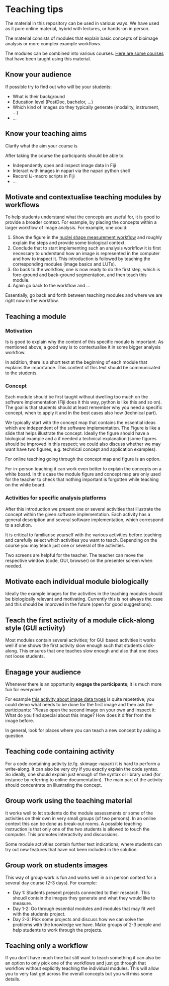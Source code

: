 # Teaching tips

The material in this repository can be used in various ways. We have used as it pure online material, hybrid with lectures, or hands-on in person. 

The material consists of modules that explain basic concepts of bioimage analysis or more complex example workflows. 

The modules can be combined into various courses. [Here are some courses](https://github.com/NEUBIAS/training-resources/tree/master/courses) that have been taught using this material.

## Know your audience

If possible try to find out who will be your students:
* What is their background 
* Education level (PostDoc, bachelor, ...)
* Which kind of images do they typically generate (modality, instrument, ...)
* ...

## Know your teaching aims

Clarify what the aim your course is

After taking the course the participants should be able to:
* Independently open and inspect image data in Fiji
* Interact with images in napari via the napari python shell
* Record IJ-macro scripts in Fiji
* ...

## Motivate and contextualise teaching modules by workflows

To help students understand what the concepts are useful for, it is good to provide a broader context. For example, by placing the concepts within a larger workflow of image analysis. 
For example, one could:

1. Show the figure in the [nuclei shape measurement workflow](https://neubias.github.io/training-resources/workflow_segment_2d_nuclei_measure_shape/index.html) and roughly explain the steps and provide some biological context.
2. Conclude that to start implementing such an analysis workflow it is first necessary to understand how an image is represented in the computer and how to inspect it. This introduction is followed by  teaching the corresponding modules (image basics and LUTs).
3. Go back to the workflow, one is now ready to do the first step, which is fore-ground and back-ground segmentation, and then teach this module.
4. Again go back to the workflow and ...

Essentially, go back and forth between teaching modules and where we are right now in the workflow.

## Teaching a module

### Motivation

Is is good to explain why the content of this specific module is important. As mentioned above, a good way is to contextualise it in some bigger analysis workflow.

In addition, there is a short text at the beginning of each module that explains the importance. This content of this text should be communicated to the students.

### Concept

Each module should be first taught without dwelling too much on the software implementation (Fiji does it this way, python is like this and so on). The goal is that students should at least remember why you need a specific concept, when to apply it and in the best cases also how (technical part). 

We typically start with the concept map that contains the essential ideas which are independent of the software implementation. The Figure is like a slide that helps illustrate the concept. Ideally the figure should have a biological example and a if needed a technical explanation (some figures should be improved in this respect; we could also discuss whether we may want have two figures, e.g. technical concept and application examples). 

For online teaching going through the concept map and figure is an option.

For in-person teaching it can work even better to explain the concepts on a white board. In this case the module figure and concept map are only used for the teacher to check that nothing important is forgotten while teaching on the white board.

### Activities for specific analysis platforms

After this introduction we present one or several activities that illustrate the concept within the given software implementation. Each activity has a general description and several software implementation, which correspond to a solution. 

It is critical to familiarise yourself with the various activities before teaching and carefully select which activities you want to teach. Depending on the course you may teach just one or several of the activities. 

Two screens are helpful for the teacher. The teacher can move the respective window (code, GUI, browser) on the presenter screen when needed. 

## Motivate each individual module biologically

Ideally the example images for the activities in the teaching modules should be biologically relevant and motivating. Currently this is not always the case and this should be improved in the future (open for good suggestions). 

## Teach the first activity of a module click-along style (GUI activity)

Most modules contain several activities; for GUI based activities it works well if one shows the first activity slow enough such that students click-along. This ensures that one teaches slow enough and also that one does not loose students. 

## Enagage your audience

Whenever there is an opportunity **engage the participants**; it is much more fun for everyone! 

For example [this activity about image data types](https://neubias.github.io/training-resources/datatypes/index.html#explore) is quite repetetive; you could demo what needs to be done for the first image and then ask the participants: "Please open the second image on your own and inspect it: What do you find special about this image? How does it differ from the image before.

In general, look for places where you can teach a new concept by asking a question.

## Teaching code containing activity 

For a code containing activity (e.fg. skimage-napari) it is hard to perform a write-along. It can also be very dry if you exactly explain the code syntax. So ideally, one should explain just enough of the syntax or library used (for instance by referring to online documentation). The main part of the activity should concentrate on illustrating the concept.   

## Group work using the teaching material

It works well to let students do the module assessments or some of the activities on their own in very small groups (of two persons). In an online context this can be done as break-out rooms. 
A possible teaching instruction is that only one of the two students is allowed to touch the computer. This promotes interactivity and discussions.

Some module activities contain further text indications, where students can try out new features that have not been included in the solution. 

## Group work on students images

This way of group work is fun and works well in a in person context for a several day course (2-3 days). For example:

* Day 1: Students present projects connected to their research. This shoudl contain the images they generate and what they would like to measure. 
* Day 1-2: Go through essential modules and modules that may fit well with the students project. 
* Day 2-3: Pick some projects and discuss how we can solve the problems with the knowledge we have. Make groups of 2-3 people and help students to work through the projects.

## Teaching only a workflow

If you don't have much time but still want to teach something it can also be an option to only pick one of the workflows and just go through that workflow without explicitly teaching the individual modules. This will allow you to very fast get across the overall concepts but you will miss some details. 

